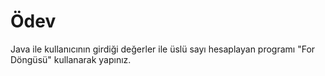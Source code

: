# Ödev

Java ile kullanıcının girdiği değerler ile üslü sayı hesaplayan programı "For Döngüsü" kullanarak yapınız.
